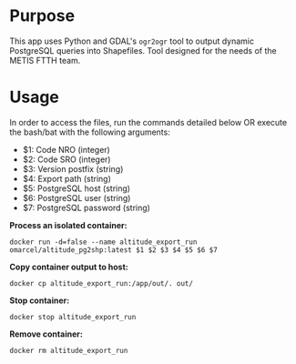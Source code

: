 # Purpose
This app uses Python and GDAL's `ogr2ogr` tool to output dynamic PostgreSQL queries into Shapefiles.
Tool designed for the needs of the METIS FTTH team.

# Usage

In order to access the files, run the commands detailed below OR execute the bash/bat with the following arguments:
- $1: Code NRO (integer)
- $2: Code SRO (integer)
- $3: Version postfix (string)
- $4: Export path (string)
- $5: PostgreSQL host (string)
- $6: PostgreSQL user (string)
- $7: PostgreSQL password (string)


**Process an isolated container:**

`docker run -d=false --name altitude_export_run omarcel/altitude_pg2shp:latest $1 $2 $3 $4 $5 $6 $7`

**Copy container output to host:**

`docker cp altitude_export_run:/app/out/. out/`

**Stop container:**

`docker stop altitude_export_run`

**Remove container:**

`docker rm altitude_export_run`
